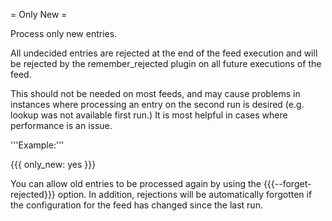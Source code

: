= Only New =

Process only new entries.

All undecided entries are rejected at the end of the feed execution and will be rejected by the remember_rejected plugin on all future executions of the feed.

This should not be needed on most feeds, and may cause problems in instances where processing an entry on the second run is desired (e.g. lookup was not available first run.) It is most helpful in cases where performance is an issue.

'''Example:'''

{{{
only_new: yes
}}}

You can allow old entries to be processed again by using the {{{--forget-rejected}}} option. In addition, rejections will be automatically forgotten if the configuration for the feed has changed since the last run.